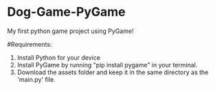# Dog-Game-PyGame
My first python game project using PyGame!

#Requirements:
1. Install Python for your device
2. Install PyGame by running "pip install pygame" in your terminal.
3. Download the assets folder and keep it in the same directory as the 'main.py' file.
